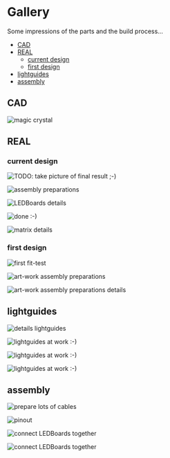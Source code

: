 <!--lint disable list-item-indent-->
<!--lint disable list-item-bullet-indent-->


# Gallery
Some impressions of the parts and the build process...

<!-- TOC depthFrom:2 depthTo:6 withLinks:1 updateOnSave:1 orderedList:0 -->

- [CAD](#cad)
- [REAL](#real)
	- [current design](#current-design)
	- [first design](#first-design)
- [lightguides](#lightguides)
- [assembly](#assembly)

<!-- /TOC -->

## CAD
![magic crystal](export/magic_crystal_3d.png)

## REAL

### current design

![TODO: take picture of final result ;-)](pictures/)

![assembly preparations](pictures/P1700588_crop_small.jpg)

![LEDBoards details](pictures/P1700591_small.jpg)

![done :-)](pictures/P1700615_small.jpg)

![matrix details](pictures/P1700602_small.jpg)


### first design

![first fit-test](pictures/P1700545_small.jpg)

![art-work assembly preparations](pictures/P1700538_small.jpg)

![art-work assembly preparations details](pictures/P1700541_small.jpg)

## lightguides

![details lightguides](export/lightguides_single.png)

![lightguides at work :-)](pictures/P1700554_small.jpg)

![lightguides at work :-)](pictures/P1700546_small.jpg)

![lightguides at work :-)](pictures/P1700548_small.jpg)

## assembly
![prepare lots of cables](pictures/P1700582_small.jpg)

![pinout](pictures/P1700583_crop_small.jpg)

![connect LEDBoards together](pictures/P1700584_small.jpg)

![connect LEDBoards together](pictures/P1700587_crop_small.jpg)
